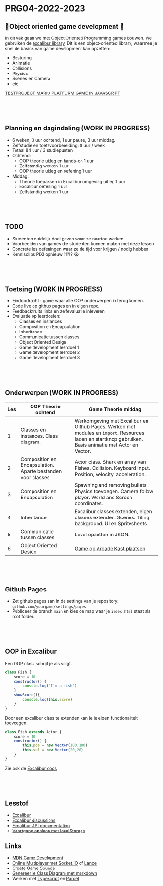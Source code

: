 # PRG04-2022-2023

## 👾Object oriented game development 👾

In dit vak gaan we met Object Oriented Programming games bouwen. We gebruiken de [excalibur library](https://excaliburjs.com). Dit is een object-oriented library, waarmee je snel de basics van game development kan opzetten:

- Besturing
- Animatie
- Collisions
- Physics
- Scenes en Camera
- etc.

[TESTPROJECT MARIO PLATFORM GAME IN JAVASCRIPT](https://github.com/HR-CMGT/PRG04-2022-2023-finished/tree/main/javascript/javascript-mario)

<br>
<br>
<br>

## Planning en dagindeling (WORK IN PROGRESS)

- 6 weken, 3 uur ochtend, 1 uur pauze, 3 uur middag. 
- Zelfstudie en toetsvoorbereiding: 8 uur / week
- Totaal 84 uur / 3 studiepunten
- Ochtend: 
    - OOP theorie uitleg en hands-on 1 uur
    - Zelfstandig werken 1 uur
    - OOP theorie uitleg en oefening 1 uur
- Middag: 
    - Theorie toepassen in Excalibur omgeving uitleg 1 uur
    - Excalibur oefening 1 uur
    - Zelfstandig werken 1 uur

<br>
<br>
<br>

## TODO

- Studenten duidelijk doel geven waar ze naartoe werken
- Voorbeelden van games die studenten kunnen maken met deze lessen
- Concrete les oefeningen waar ze de tijd voor krijgen / nodig hebben
- Kennisclips PIXI opnieuw ?!?!? 😭

<br>
<br>
<br>

## Toetsing (WORK IN PROGRESS)

- Eindopdracht : game waar alle OOP onderwerpen in terug komen.
- Code live op github pages en in eigen repo.
- Feedbackfruits links en zelfevaluatie inleveren
- Evaluatie op leerdoelen:
    - Classes en instances
    - Composition en Encapsulation
    - Inheritance
    - Communicatie tussen classes
    - Object Oriented Design
    - Game development leerdoel 1
    - Game development leerdoel 2
    - Game development leerdoel 3

<br>
<br>
<br>

## Onderwerpen (WORK IN PROGRESS)

| Les | OOP Theorie ochtend | Game Theorie middag | 
|------|---------|----------|
| 1 | Classes en instances. Class diagram. | Werkomgeving met Excalibur en Github Pages. Werken met modules en `import`. Resources laden en startknop gebruiken. Basis animatie met Actor en Vector. | 
| 2 | Composition en Encapsulation. Aparte bestanden voor classes | Actor class. Shark en array van Fishes. Collision. Keyboard input. Position, velocity, acceleration. | 
| 3 | Composition en Encapsulation | Spawning and removing bullets. Physics toevoegen. Camera follow player. World and Screen coordinates. |
| 4 | Inheritance | Excalibur classes extenden, eigen classes extenden. Scenes. Tiling background.  UI en Spritesheets. |
| 5 | Communicatie tussen classes | Level opzetten in JSON.  | 
| 6 | Object Oriented Design | [Game op Arcade Kast plaatsen](https://github.com/HR-CMGT/arcade-game) | 



<br>
<br>
<br>

## Github Pages

- Zet github pages aan in de settings van je repository: `github.com/yourgame/settings/pages`
- Publiceer de branch `main` en kies de map waar je `index.html` staat als root folder.

<br>
<br>
<br>

## OOP in Excalibur

Een OOP class schrijf je als volgt.

```javascript
class Fish {
    score = 10
    constructor() {
        console.log("I'm a fish")
    }
    showScore(){
        console.log(this.score)
    }
}
```

Door een excalibur class te extenden kan je je eigen functionaliteit toevoegen.

```javascript
class Fish extends Actor {
    score = 10
    constructor() {
        this.pos = new Vector(100,100)
        this.vel = new Vector(20,20)
    }
}
```

Zie ook de [Excalibur docs](https://excaliburjs.com) 

<br>
<br>
<br>

## Lesstof

- [Excalibur](https://excaliburjs.com)
- [Excalibur discussions](https://github.com/excaliburjs/Excalibur/discussions)
- [Excalibur API documentation](https://excaliburjs.com/docs/api/edge/index.html)
- [Voortgang opslaan met localStorage](https://developer.mozilla.org/en-US/docs/Web/API/Window/localStorage)

## Links

- [MDN Game Development](https://developer.mozilla.org/en-US/docs/Games)
- [Online Multiplayer met Socket.IO](https://socket.io) of [Lance](https://lance-gg.github.io)
- [Create Game Sounds](https://sfxr.me)
- [Genereer je Class Diagram met markdown](https://mermaid-js.github.io/mermaid-live-editor/edit#pako:eNp9ks1uwyAMgF8F-bStzQtEO037uewwqVcuTvBatPAjA1Kjru--pBSUZto4IPRhPhvDCXqnCFroBwzhWeOe0UgrrZjGGxoSD00jnlLXDbSCrzocSuTOs44kHr8rX9OiyDuXbFl1ymQeG5tMRyxC75gW-EMftfDTtGDJK4x0d79Ayll6d6i03Rd-vk2Yi6gZm5LPE6kCf5k3fnD-D-F81_91za1udT53qBpKA45rMFagKER2Y_XBFgyxQa2mR7yIJMQDGZLQTkuF_CVB2jkuV_KidHQM7ScOgbaAKbrdaHtoIycqQdePcI06_wCsKKak)
- Werken met [Typescript](https://www.typescriptlang.org) en  [Parcel](https://parceljs.org)